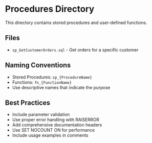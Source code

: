# Procedures Directory

This directory contains stored procedures and user-defined functions.

## Files

- `sp_GetCustomerOrders.sql` - Get orders for a specific customer

## Naming Conventions

- Stored Procedures: `sp_{ProcedureName}`
- Functions: `fn_{FunctionName}` 
- Use descriptive names that indicate the purpose

## Best Practices

- Include parameter validation
- Use proper error handling with RAISERROR
- Add comprehensive documentation headers
- Use SET NOCOUNT ON for performance
- Include usage examples in comments